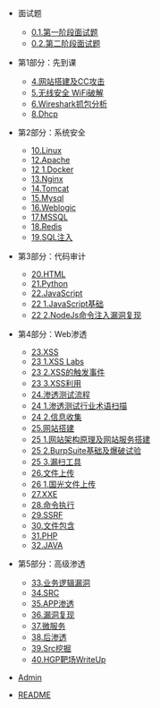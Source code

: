 - 面试题
  - [0.1.第一阶段面试题](3.线下班笔记\0.面试\第1次\0.1.第一阶段面试题.md)
  - [0.2.第二阶段面试题](3.线下班笔记\0.面试\第2次\0.2.第二阶段面试题.md)

- 第1部分：先到课
    - [4.网站搭建及CC攻击](3.线下班笔记\4.网站搭建及CC攻击\4.网站搭建及CC攻击.md)
    - [5.无线安全 WiFi破解](3.线下班笔记\5.无线安全-WiFi破解\5.无线安全-WiFi破解.md)
    - [6.Wireshark抓包分析](3.线下班笔记\6.Wireshark抓包分析\6.Wireshark抓包分析.md)
    - [8.Dhcp](3.线下班笔记\8.dhcp攻击,dns,arp欺骗\8.dhcp.md)
- 第2部分：系统安全
  - [10.Linux](3.线下班笔记\10.Linux操作系统安全基础及安全加固\10.linux.md)
  - [12.Apache](3.线下班笔记\12.Apache\12.Apache.md)
  - [12 1.Docker](3.线下班笔记\12.Apache\12_1.docker.md)
  - [13.Nginx](3.线下班笔记\13.Nginx\13.Nginx.md)
  - [14.Tomcat](3.线下班笔记\14.Tomcat\14.Tomcat.md)
  - [15.Mysql](3.线下班笔记\15.Mysql\15.Mysql.md)
  - [16.Weblogic](3.线下班笔记\16.Weblogic\16.Weblogic.md)
  - [17.MSSQL](3.线下班笔记\17.MSSQL\17.MSSQL.md)
  - [18.Redis](3.线下班笔记\18.Redis\18.Redis.md)
  - [19.SQL注入](3.线下班笔记\19.SQL注入\19.SQL注入.md)
- 第3部分：代码审计
  - [20.HTML](3.线下班笔记\20.HTML\20.HTML.md)
  - [21.Python](3.线下班笔记\21.Python\21.Python.md)
  - [22.JavaScript](3.线下班笔记\22.JavaScript\22.JavaScript.md)
  - [22 1.JavaScript基础](3.线下班笔记\22.JavaScript\22_1.JavaScript基础.md)
  - [22 2.NodeJs命令注入漏洞复现](3.线下班笔记\22.JavaScript\22_2.NodeJs命令注入漏洞复现.md)
- 第4部分：Web渗透
  - [23.XSS](3.线下班笔记\23.XSS\23.XSS.md)
  - [23 1.XSS Labs](3.线下班笔记\23.XSS\23_1.XSS-labs.md)
  - [23 2.XSS的触发事件](3.线下班笔记\23.XSS\23_2.XSS的触发事件.md)
  - [23 3.XSS利用](3.线下班笔记\23.XSS\23_3.XSS利用.md)
  - [24.渗透测试流程](3.线下班笔记\24.信息收集\24.渗透测试流程.md)
  - [24 1.渗透测试行业术语扫描](3.线下班笔记\24.信息收集\24_1.渗透测试行业术语扫描.md)
  - [24 2.信息收集](3.线下班笔记\24.信息收集\24_2.信息收集.md)
  - [25.网站搭建](3.线下班笔记\25.网站搭建\25.网站搭建.md)
  - [25 1.网站架构原理及网站服务搭建](3.线下班笔记\25.网站搭建\25_1.网站架构原理及网站服务搭建.md)
  - [25 2.BurpSuite基础及爆破试验](3.线下班笔记\25.网站搭建\25_2.BurpSuite基础及爆破试验.md)
  - [25 3.漏扫工具](3.线下班笔记\25.网站搭建\25_3.漏扫工具.md)
  - [26.文件上传](3.线下班笔记\26.文件上传\26.文件上传.md)
  - [26 1.国光文件上传](3.线下班笔记\26.文件上传\26_1.国光文件上传.md)
  - [27.XXE](3.线下班笔记\27.XXE\27.XXE.md)
  - [28.命令执行](3.线下班笔记\28.命令执行\28.命令执行.md)
  - [29.SSRF](3.线下班笔记\29.SSRF\29.SSRF.md)
  - [30.文件包含](3.线下班笔记\30.文件包含\30.文件包含.md)
  - [31.PHP](3.线下班笔记\31.PHP\31.PHP.md)
  - [32.JAVA](3.线下班笔记\32.JAVA\32.JAVA.md)
- 第5部分：高级渗透
  - [33.业务逻辑漏洞](3.线下班笔记\33.业务逻辑漏洞\33.业务逻辑漏洞.md)
  - [34.SRC](3.线下班笔记\34.SRC\34.SRC.md)
  - [35.APP渗透](3.线下班笔记\35.APP渗透\35.APP渗透.md)
  - [36.漏洞复现](3.线下班笔记\36.漏洞复现\36.漏洞复现.md)
  - [37.微服务](3.线下班笔记\37.微服务\37.微服务.md)
  - [38.后渗透](3.线下班笔记\38.后渗透\38.后渗透.md)
  - [39.Src挖掘](3.线下班笔记\39.src挖掘\39.src挖掘.md)
  - [40.HGP靶场WriteUp](3.线下班笔记\40.HGP靶场\40.HGP靶场WriteUp.md)
- [Admin](admin.md)
- [README](README.md)